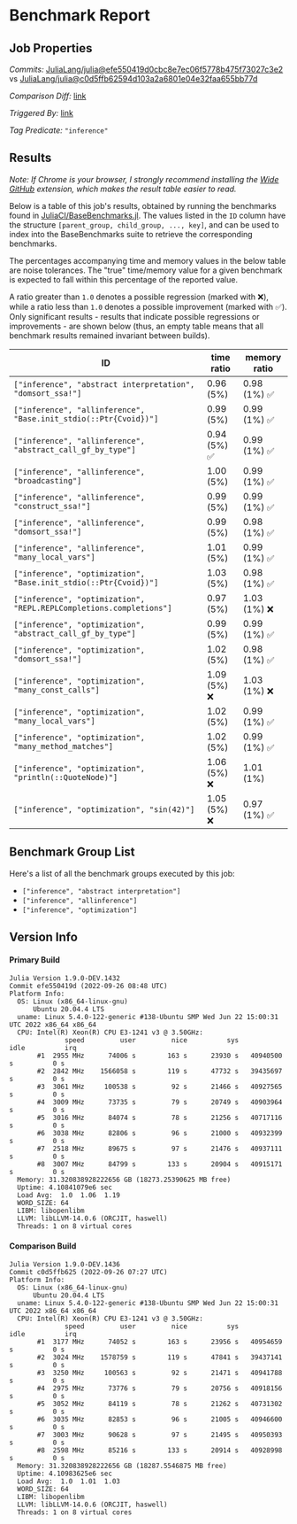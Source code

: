 # Benchmark Report

## Job Properties

*Commits:* [JuliaLang/julia@efe550419d0cbc8e7ec06f5778b475f73027c3e2](https://github.com/JuliaLang/julia/commit/efe550419d0cbc8e7ec06f5778b475f73027c3e2) vs [JuliaLang/julia@c0d5ffb62594d103a2a6801e04e32faa655bb77d](https://github.com/JuliaLang/julia/commit/c0d5ffb62594d103a2a6801e04e32faa655bb77d)

*Comparison Diff:* [link](https://github.com/JuliaLang/julia/compare/c0d5ffb62594d103a2a6801e04e32faa655bb77d..efe550419d0cbc8e7ec06f5778b475f73027c3e2)

*Triggered By:* [link](https://github.com/JuliaLang/julia/commit/efe550419d0cbc8e7ec06f5778b475f73027c3e2#commitcomment-85011038)

*Tag Predicate:* `"inference"`

## Results

*Note: If Chrome is your browser, I strongly recommend installing the [Wide GitHub](https://chrome.google.com/webstore/detail/wide-github/kaalofacklcidaampbokdplbklpeldpj?hl=en)
extension, which makes the result table easier to read.*

Below is a table of this job's results, obtained by running the benchmarks found in
[JuliaCI/BaseBenchmarks.jl](https://github.com/JuliaCI/BaseBenchmarks.jl). The values
listed in the `ID` column have the structure `[parent_group, child_group, ..., key]`,
and can be used to index into the BaseBenchmarks suite to retrieve the corresponding
benchmarks.

The percentages accompanying time and memory values in the below table are noise tolerances. The "true"
time/memory value for a given benchmark is expected to fall within this percentage of the reported value.

A ratio greater than `1.0` denotes a possible regression (marked with :x:), while a ratio less
than `1.0` denotes a possible improvement (marked with :white_check_mark:). Only significant results - results
that indicate possible regressions or improvements - are shown below (thus, an empty table means that all
benchmark results remained invariant between builds).

| ID | time ratio | memory ratio |
|----|------------|--------------|
| `["inference", "abstract interpretation", "domsort_ssa!"]` | 0.96 (5%)  | 0.98 (1%) :white_check_mark: |
| `["inference", "allinference", "Base.init_stdio(::Ptr{Cvoid})"]` | 0.99 (5%)  | 0.99 (1%) :white_check_mark: |
| `["inference", "allinference", "abstract_call_gf_by_type"]` | 0.94 (5%) :white_check_mark: | 0.99 (1%) :white_check_mark: |
| `["inference", "allinference", "broadcasting"]` | 1.00 (5%)  | 0.99 (1%) :white_check_mark: |
| `["inference", "allinference", "construct_ssa!"]` | 0.99 (5%)  | 0.99 (1%) :white_check_mark: |
| `["inference", "allinference", "domsort_ssa!"]` | 0.99 (5%)  | 0.98 (1%) :white_check_mark: |
| `["inference", "allinference", "many_local_vars"]` | 1.01 (5%)  | 0.99 (1%) :white_check_mark: |
| `["inference", "optimization", "Base.init_stdio(::Ptr{Cvoid})"]` | 1.03 (5%)  | 0.98 (1%) :white_check_mark: |
| `["inference", "optimization", "REPL.REPLCompletions.completions"]` | 0.97 (5%)  | 1.03 (1%) :x: |
| `["inference", "optimization", "abstract_call_gf_by_type"]` | 0.99 (5%)  | 0.99 (1%) :white_check_mark: |
| `["inference", "optimization", "domsort_ssa!"]` | 1.02 (5%)  | 0.98 (1%) :white_check_mark: |
| `["inference", "optimization", "many_const_calls"]` | 1.09 (5%) :x: | 1.03 (1%) :x: |
| `["inference", "optimization", "many_local_vars"]` | 1.02 (5%)  | 0.99 (1%) :white_check_mark: |
| `["inference", "optimization", "many_method_matches"]` | 1.02 (5%)  | 0.99 (1%) :white_check_mark: |
| `["inference", "optimization", "println(::QuoteNode)"]` | 1.06 (5%) :x: | 1.01 (1%)  |
| `["inference", "optimization", "sin(42)"]` | 1.05 (5%) :x: | 0.97 (1%) :white_check_mark: |

## Benchmark Group List

Here's a list of all the benchmark groups executed by this job:

- `["inference", "abstract interpretation"]`
- `["inference", "allinference"]`
- `["inference", "optimization"]`

## Version Info

#### Primary Build

```
Julia Version 1.9.0-DEV.1432
Commit efe550419d (2022-09-26 08:48 UTC)
Platform Info:
  OS: Linux (x86_64-linux-gnu)
      Ubuntu 20.04.4 LTS
  uname: Linux 5.4.0-122-generic #138-Ubuntu SMP Wed Jun 22 15:00:31 UTC 2022 x86_64 x86_64
  CPU: Intel(R) Xeon(R) CPU E3-1241 v3 @ 3.50GHz: 
              speed         user         nice          sys         idle          irq
       #1  2955 MHz      74006 s        163 s      23930 s   40940500 s          0 s
       #2  2842 MHz    1566058 s        119 s      47732 s   39435697 s          0 s
       #3  3061 MHz     100538 s         92 s      21466 s   40927565 s          0 s
       #4  3009 MHz      73735 s         79 s      20749 s   40903964 s          0 s
       #5  3016 MHz      84074 s         78 s      21256 s   40717116 s          0 s
       #6  3038 MHz      82806 s         96 s      21000 s   40932399 s          0 s
       #7  2518 MHz      89675 s         97 s      21476 s   40937111 s          0 s
       #8  3007 MHz      84799 s        133 s      20904 s   40915171 s          0 s
  Memory: 31.320838928222656 GB (18273.25390625 MB free)
  Uptime: 4.10841079e6 sec
  Load Avg:  1.0  1.06  1.19
  WORD_SIZE: 64
  LIBM: libopenlibm
  LLVM: libLLVM-14.0.6 (ORCJIT, haswell)
  Threads: 1 on 8 virtual cores

```

#### Comparison Build

```
Julia Version 1.9.0-DEV.1436
Commit c0d5ffb625 (2022-09-26 07:27 UTC)
Platform Info:
  OS: Linux (x86_64-linux-gnu)
      Ubuntu 20.04.4 LTS
  uname: Linux 5.4.0-122-generic #138-Ubuntu SMP Wed Jun 22 15:00:31 UTC 2022 x86_64 x86_64
  CPU: Intel(R) Xeon(R) CPU E3-1241 v3 @ 3.50GHz: 
              speed         user         nice          sys         idle          irq
       #1  3177 MHz      74052 s        163 s      23956 s   40954659 s          0 s
       #2  3024 MHz    1578759 s        119 s      47841 s   39437141 s          0 s
       #3  3250 MHz     100563 s         92 s      21471 s   40941788 s          0 s
       #4  2975 MHz      73776 s         79 s      20756 s   40918156 s          0 s
       #5  3052 MHz      84119 s         78 s      21262 s   40731302 s          0 s
       #6  3035 MHz      82853 s         96 s      21005 s   40946600 s          0 s
       #7  3003 MHz      90628 s         97 s      21495 s   40950393 s          0 s
       #8  2598 MHz      85216 s        133 s      20914 s   40928998 s          0 s
  Memory: 31.320838928222656 GB (18287.5546875 MB free)
  Uptime: 4.10983625e6 sec
  Load Avg:  1.0  1.01  1.03
  WORD_SIZE: 64
  LIBM: libopenlibm
  LLVM: libLLVM-14.0.6 (ORCJIT, haswell)
  Threads: 1 on 8 virtual cores

```
